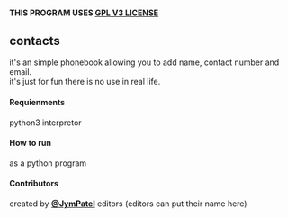 #### THIS PROGRAM USES [GPL V3 LICENSE](../../LICENSE)

## contacts
it's an simple phonebook allowing you to add name, contact number and email.  
it's just for fun there is no use in real life.  

#### Requienments
python3 interpretor

#### How to run
as a python program

#### Contributors
created by
[**@JymPatel**](https://github.com/JymPatel)
editors
(editors can put their name here)

